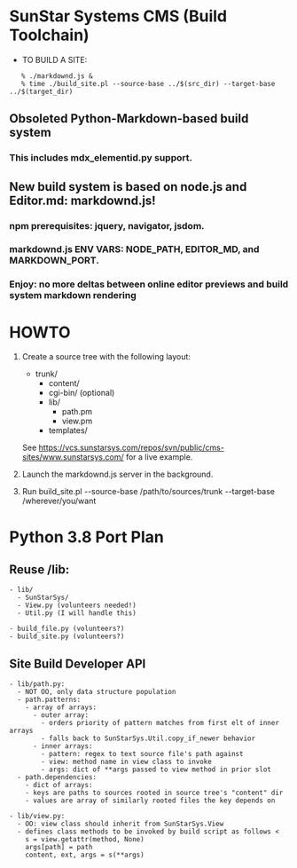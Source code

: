 # SunStar Systems CMS (Build Toolchain)

- TO BUILD A SITE:

```
   % ./markdownd.js &
   % time ./build_site.pl --source-base ../$(src_dir) --target-base ../$(target_dir)
```

## Obsoleted Python-Markdown-based build system

### This includes mdx_elementid.py support.

## New build system is based on node.js and Editor.md: markdownd.js!

### npm prerequisites: jquery, navigator, jsdom.

### markdownd.js ENV VARS: NODE_PATH, EDITOR_MD, and MARKDOWN_PORT.

### Enjoy: no more deltas between online editor previews and build system markdown rendering

# HOWTO

1. Create a source tree with the following layout:

   - trunk/
       - content/
       - cgi-bin/ (optional)
       - lib/
           - path.pm
           - view.pm
       - templates/

    See <https://vcs.sunstarsys.com/repos/svn/public/cms-sites/www.sunstarsys.com/> for a live example.

2. Launch the markdownd.js server in the background.

3. Run build_site.pl --source-base /path/to/sources/trunk --target-base /wherever/you/want

# Python 3.8 Port Plan

## Reuse /lib:

    - lib/
      - SunStarSys/
      - View.py (volunteers needed!)
      - Util.py (I will handle this)

    - build_file.py (volunteers?)
    - build_site.py (volunteers?)


## Site Build Developer API

    - lib/path.py:
      - NOT OO, only data structure population
      - path.patterns:
        - array of arrays:
          - outer array:
            - orders priority of pattern matches from first elt of inner arrays
            - falls back to SunStarSys.Util.copy_if_newer behavior
          - inner arrays:
            - pattern: regex to text source file's path against
            - view: method name in view class to invoke
            - args: dict of **args passed to view method in prior slot
      - path.dependencies:
        - dict of arrays:
        - keys are paths to sources rooted in source tree's "content" dir
        - values are array of similarly rooted files the key depends on

    - lib/view.py:
      - OO: view class should inherit from SunStarSys.View
      - defines class methods to be invoked by build script as follows <
        s = view.getattr(method, None)
        args[path] = path
        content, ext, args = s(**args)
